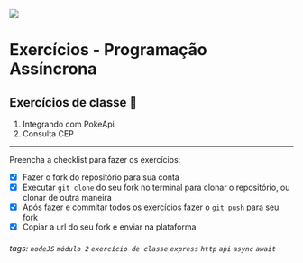 ![](https://i.imgur.com/xG74tOh.png)

# Exercícios - Programação Assíncrona

## Exercícios de classe 🏫

1. Integrando com PokeApi
2. Consulta CEP

---

Preencha a checklist para fazer os exercícios:

-   [x] Fazer o fork do repositório para sua conta
-   [x] Executar `git clone` do seu fork no terminal para clonar o repositório, ou clonar de outra maneira
-   [x] Após fazer e commitar todos os exercícios fazer o `git push` para seu fork
-   [x] Copiar a url do seu fork e enviar na plataforma

###### tags: `nodeJS` `módulo 2` `exercício de classe` `express` `http` `api` `async` `await`
